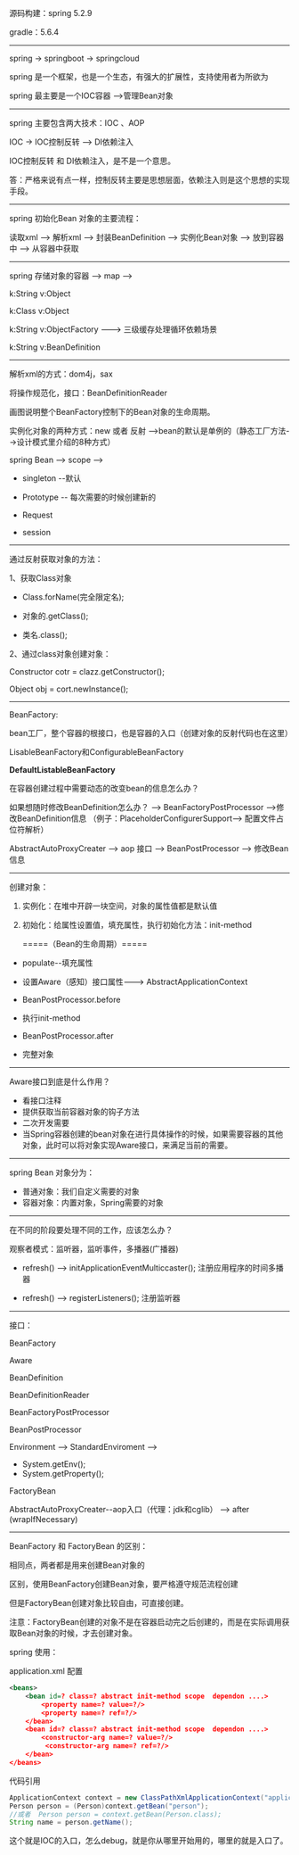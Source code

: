 源码构建：spring 5.2.9 

gradle：5.6.4

---

spring   ->  springboot  ->  springcloud

spring 是一个框架，也是一个生态，有强大的扩展性，支持使用者为所欲为

spring 最主要是一个IOC容器 -->管理Bean对象

---

spring 主要包含两大技术：IOC 、AOP

IOC  -> IOC控制反转 --> DI依赖注入

IOC控制反转 和  DI依赖注入，是不是一个意思。

答：严格来说有点一样，控制反转主要是思想层面，依赖注入则是这个思想的实现手段。

---

spring 初始化Bean 对象的主要流程：

读取xml -->  解析xml --> 封装BeanDefinition -->  实例化Bean对象 --> 放到容器中 --> 从容器中获取

---

spring 存储对象的容器  -->  map  --> 

k:String  v:Object

k:Class  v:Object

k:String  v:ObjectFactory   --->  三级缓存处理循环依赖场景

k:String  v:BeanDefinition

---



解析xml的方式：dom4j，sax

将操作规范化，接口：BeanDefinitionReader

画图说明整个BeanFactory控制下的Bean对象的生命周期。

实例化对象的两种方式：new 或者 反射 -->bean的默认是单例的（静态工厂方法-->设计模式里介绍的8种方式）

spring Bean --> scope --> 

* singleton --默认

* Prototype -- 每次需要的时候创建新的
* Request

* session



---

通过反射获取对象的方法：

1、获取Class对象

* Class.forName(完全限定名);

* 对象的.getClass();

* 类名.class();

2、通过class对象创建对象：

Constructor cotr = clazz.getConstructor();

Object obj = cort.newInstance();

---

BeanFactory:

bean工厂，整个容器的根接口，也是容器的入口（创建对象的反射代码也在这里）

LisableBeanFactory和ConfigurableBeanFactory

**DefaultListableBeanFactory**



在容器创建过程中需要动态的改变bean的信息怎么办？

<property name=url value=${jdbc.url}>

如果想随时修改BeanDefinition怎么办？  -->   BeanFactoryPostProcessor  -->修改BeanDefinition信息 （例子：PlaceholderConfigurerSupport--> 配置文件占位符解析）

AbstractAutoProxyCreater --> aop 接口 --> BeanPostProcessor  --> 修改Bean信息

---

创建对象：

1. 实例化：在堆中开辟一块空间，对象的属性值都是默认值

2. 初始化：给属性设置值，填充属性，执行初始化方法：init-method

   =====（Bean的生命周期）=====

* populate--填充属性

* 设置Aware（感知）接口属性--->  AbstractApplicationContext 
* BeanPostProcessor.before
* 执行init-method
* BeanPostProcessor.after
* 完整对象

---

Aware接口到底是什么作用？

* 看接口注释
* 提供获取当前容器对象的钩子方法
* 二次开发需要
* 当Spring容器创建的bean对象在进行具体操作的时候，如果需要容器的其他对象，此时可以将对象实现Aware接口，来满足当前的需要。

---

spring Bean 对象分为：

* 普通对象：我们自定义需要的对象
* 容器对象：内置对象，Spring需要的对象

---

在不同的阶段要处理不同的工作，应该怎么办？

观察者模式：监听器，监听事件，多播器(广播器)

* refresh() --> initApplicationEventMulticcaster();   注册应用程序的时间多播器

* refresh() --> registerListeners();   注册监听器

---

接口：

BeanFactory

Aware

BeanDefinition

BeanDefinitionReader

BeanFactoryPostProcessor

BeanPostProcessor

Environment --> StandardEnviroment --> 

* System.getEnv();
* System.getProperty();

FactoryBean

AbstractAutoProxyCreater--aop入口（代理：jdk和cglib） --> after   (wrapIfNecessary)

---

BeanFactory  和 FactoryBean 的区别：

相同点，两者都是用来创建Bean对象的

区别，使用BeanFactory创建Bean对象，要严格遵守规范流程创建

但是FactoryBean创建对象比较自由，可直接创建。

注意：FactoryBean创建的对象不是在容器启动完之后创建的，而是在实际调用获取Bean对象的时候，才去创建对象。









spring 使用：

application.xml 配置

```xml
<beans>
	<bean id=? class=? abstract init-method scope  dependon ....>
        <property name=? value=?/>
        <property name=? ref=?/>
    </bean>
 	<bean id=? class=? abstract init-method scope  dependon ....>
		<constructor-arg name=? value=?/>
         <constructor-arg name=? ref=?/>
    </bean>   
</beans>
```

代码引用

```java
ApplicationContext context = new ClassPathXmlApplicationContext("application.xml");
Person person = (Person)context.getBean("person");
//或者  Person person = context.getBean(Person.class);
String name = person.getName();
```

这个就是IOC的入口，怎么debug，就是你从哪里开始用的，哪里的就是入口了。



